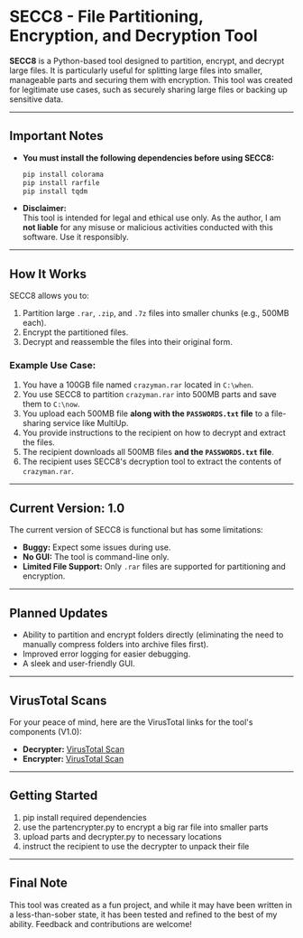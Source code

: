 # SECC8 - File Partitioning, Encryption, and Decryption Tool

**SECC8** is a Python-based tool designed to partition, encrypt, and decrypt large files. It is particularly useful for splitting large files into smaller, manageable parts and securing them with encryption. This tool was created for legitimate use cases, such as securely sharing large files or backing up sensitive data.

---

## **Important Notes**
- **You must install the following dependencies before using SECC8:**
  ```bash
  pip install colorama
  pip install rarfile
  pip install tqdm
  ```

- **Disclaimer:**  
  This tool is intended for legal and ethical use only. As the author, I am **not liable** for any misuse or malicious activities conducted with this software. Use it responsibly.

---

## **How It Works**
SECC8 allows you to:
1. Partition large `.rar`, `.zip`, and `.7z` files into smaller chunks (e.g., 500MB each).
2. Encrypt the partitioned files.
3. Decrypt and reassemble the files into their original form.

### Example Use Case:
1. You have a 100GB file named `crazyman.rar` located in `C:\when`.
2. You use SECC8 to partition `crazyman.rar` into 500MB parts and save them to `C:\now`.
3. You upload each 500MB file **along with the `PASSWORDS.txt` file** to a file-sharing service like MultiUp.
4. You provide instructions to the recipient on how to decrypt and extract the files.
5. The recipient downloads all 500MB files **and the `PASSWORDS.txt` file**.
6. The recipient uses SECC8's decryption tool to extract the contents of `crazyman.rar`.

---

## **Current Version: 1.0**
The current version of SECC8 is functional but has some limitations:
- **Buggy:** Expect some issues during use.
- **No GUI:** The tool is command-line only.
- **Limited File Support:** Only `.rar` files are supported for partitioning and encryption.

---

## **Planned Updates**
- Ability to partition and encrypt folders directly (eliminating the need to manually compress folders into archive files first).
- Improved error logging for easier debugging.
- A sleek and user-friendly GUI.

---

## **VirusTotal Scans**
For your peace of mind, here are the VirusTotal links for the tool's components (V1.0):
- **Decrypter:** [VirusTotal Scan](https://www.virustotal.com/gui/file/743c43db4e878466fe080092e1480e593f0f72b74be707fe4d1cd4faa064cec5)
- **Encrypter:** [VirusTotal Scan](https://www.virustotal.com/gui/file/b254baa4d0c8a431774944a1f1b8d363a6b0961a35597864b0d73b5b94175491)

---

## **Getting Started**
1. pip install required dependencies
2. use the partencrypter.py to encrypt a big rar file into smaller parts
3. upload parts and decrypter.py to necessary locations
4. instruct the recipient to use the decrypter to unpack their file

---

## **Final Note**
This tool was created as a fun project, and while it may have been written in a less-than-sober state, it has been tested and refined to the best of my ability. Feedback and contributions are welcome!
